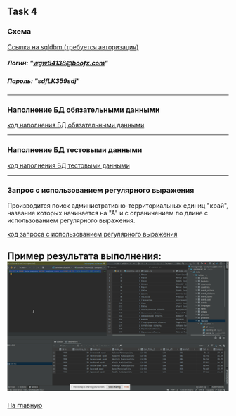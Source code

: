 ## Task 4

### Схема
[Ссылка на sqldbm (требуется авторизация)](https://app.sqldbm.com/MySQL/Edit/p195366/)
##### Логин: "wgw64138@boofx.com"
##### Пароль: "sdfLK359sdj"

---

### Наполнение БД обязательными данными

[код наполнения БД обязательными данными](https://github.com/PanovAlexey/database_course/blob/main/docs/tasks/04/insert_seeding_data.sql)

---

### Наполнение БД тестовыми данными

[код наполнения БД тестовыми данными](https://github.com/PanovAlexey/database_course/blob/main/docs/tasks/04/insert_mock_data.sql)

---

### Запрос с использованием регулярного выражения

Производится поиск административно-территориальных единиц "край", название которых начинается на "А" 
и с ограничением по длине с использованием регулярного выражения.

[код запроса с использованием регулярного выражения](https://github.com/PanovAlexey/database_course/blob/main/docs/tasks/04/regular_expression.sql)

Пример результата выполнения:
![img.png](04/img.png)
---

[На главную](https://github.com/PanovAlexey/database_course/blob/main/README.md)